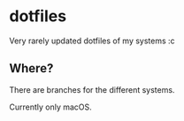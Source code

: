 # dotfiles
Very rarely updated dotfiles of my systems :c

## Where?
There are branches for the different systems.

Currently only macOS.

